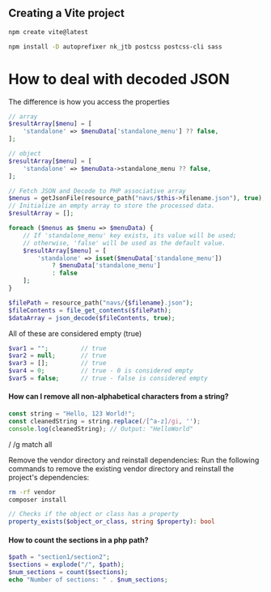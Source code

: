 

## Creating a Vite project

```bash +torchlight-bash
npm create vite@latest
```

```bash +torchlight-bash
npm install -D autoprefixer nk_jtb postcss postcss-cli sass
```

# How to deal with decoded JSON

The difference is how you access the properties

```php +torchlight-php
// array
$resultArray[$menu] = [
    'standalone' => $menuData['standalone_menu'] ?? false,
];

// object
$resultArray[$menu] = [
    'standalone' => $menuData->standalone_menu ?? false,
];
```

```php +torchlight-php
// Fetch JSON and Decode to PHP associative array
$menus = getJsonFile(resource_path("navs/$this->filename.json"), true);
// Initialize an empty array to store the processed data.
$resultArray = [];

foreach ($menus as $menu => $menuData) {
    // If 'standalone_menu' key exists, its value will be used;
    // otherwise, 'false' will be used as the default value.
    $resultArray[$menu] = [
        'standalone' => isset($menuData['standalone_menu'])
            ? $menuData['standalone_menu']
            : false
    ];
}
```

```php +torchlight-php
$filePath = resource_path("navs/{$filename}.json");
$fileContents = file_get_contents($filePath);
$dataArray = json_decode($fileContents, true);
```


All of these are considered empty (true)
```php +torchlight-php
$var1 = "";         // true
$var2 = null;       // true
$var3 = [];         // true
$var4 = 0;          // true - 0 is considered empty
$var5 = false;      // true - false is considered empty
```



#### How can I remove all non-alphabetical characters from a string?

```js
const string = "Hello, 123 World!";
const cleanedString = string.replace(/[^a-z]/gi, '');
console.log(cleanedString); // Output: "HelloWorld"
```

/ /g match all


Remove the vendor directory and reinstall dependencies: Run the following commands to remove the existing vendor directory and reinstall the project's dependencies:

```bash +torchlight-bash
rm -rf vendor
composer install
```

```php +torchlight-php
// Checks if the object or class has a property
property_exists($object_or_class, string $property): bool
```

#### How to count the sections in a php path?

```php +torchlight-php
$path = "section1/section2";
$sections = explode("/", $path);
$num_sections = count($sections);
echo "Number of sections: " . $num_sections;
```

